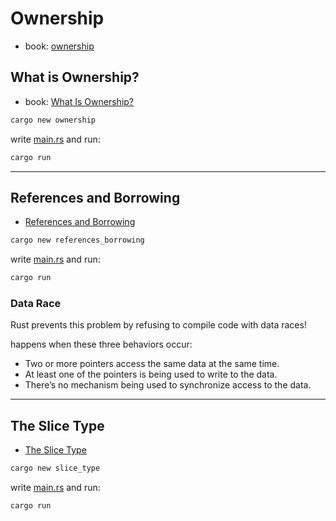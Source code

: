 # Ownership

- book: [ownership](https://doc.rust-lang.org/book/ch04-00-understanding-ownership.html)

## What is Ownership?

- book: [What Is Ownership?](https://doc.rust-lang.org/book/ch04-01-what-is-ownership.html)

```bash
cargo new ownership
```

write [main.rs](ownership/src/main.rs) and run:

```bash
cargo run
```

---

## References and Borrowing

- [References and Borrowing](https://doc.rust-lang.org/book/ch04-02-references-and-borrowing.html)

```bash
cargo new references_borrowing
```

write [main.rs](references_borrowing/src/main.rs) and run:

```bash
cargo run
```

### Data Race

Rust prevents this problem by refusing to compile code with data races!

happens when these three behaviors occur:

- Two or more pointers access the same data at the same time.
- At least one of the pointers is being used to write to the data.
- There’s no mechanism being used to synchronize access to the data.

---

## The Slice Type

- [The Slice Type](https://doc.rust-lang.org/book/ch04-03-slices.html)

```bash
cargo new slice_type
```

write [main.rs](slice_type/src/main.rs) and run:

```bash
cargo run
```
